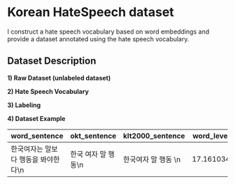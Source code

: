 # Korean HateSpeech dataset

I construct a hate speech vocabulary based on word embeddings and provide a dataset annotated using the hate speech vocabulary.

## Dataset Description

**1) Raw Dataset (unlabeled dataset)**

**2) Hate Speech Vocabulary**

**3) Labeling**

**4) Dataset Example**

|word_sentence|okt_sentence|klt2000_sentence|word_level|okt_level|klt2000_level|word_label|okt_label|klt2000_label|hs_label|
|:------------|:-----------|:---------------|:--------:|:-------:|:-----------:|:--------:|:-------:|:-----------:|:------:|
|한국여자는 말보다 행동을 봐야한다\n|한국 여자 말 행동\n|한국여자 말 행동 \n|17.161034|81.099248|51.842083|1|1|1|1|
